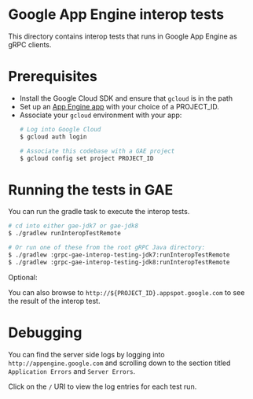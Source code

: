Google App Engine interop tests
=====================================

This directory contains interop tests that runs in Google App Engine
as gRPC clients.

Prerequisites
==========================

- Install the Google Cloud SDK and ensure that `gcloud` is in the path
- Set up an [App Engine app](http://appengine.google.com) with your
  choice of a PROJECT_ID.
- Associate your `gcloud` environment with your app:
  ```bash
  # Log into Google Cloud
  $ gcloud auth login

  # Associate this codebase with a GAE project
  $ gcloud config set project PROJECT_ID
  ```

Running the tests in GAE
==========================

You can run the gradle task to execute the interop tests.
```bash
# cd into either gae-jdk7 or gae-jdk8
$ ./gradlew runInteropTestRemote

# Or run one of these from the root gRPC Java directory:
$ ./gradlew :grpc-gae-interop-testing-jdk7:runInteropTestRemote
$ ./gradlew :grpc-gae-interop-testing-jdk8:runInteropTestRemote
```

Optional:

You can also browse to `http://${PROJECT_ID}.appspot.google.com` to
see the result of the interop test.


Debugging
==========================

You can find the server side logs by logging into
`http://appengine.google.com` and scrolling down to the section titled
`Application Errors` and `Server Errors`.

Click on the `/` URI to view the log entries for each test run.

